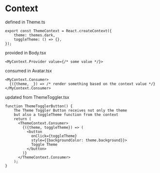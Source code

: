 # Context

defined in Theme.ts
```tsx
export const ThemeContext = React.createContext({
    theme: themes.dark,
    toggleTheme: () => {},
});
```

provided in Body.tsx
```tsx
<MyContext.Provider value={/* some value */}>
```

consumed in Avatar.tsx
```tsx
<MyContext.Consumer>
  {({theme, _}) => /* render something based on the context value */}
</MyContext.Consumer>
```

updated from ThemeToggler.tsx
```tsx
function ThemeTogglerButton() {
    The Theme Toggler Button receives not only the theme
    but also a toggleTheme function from the context
    return (
      <ThemeContext.Consumer>
        {({theme, toggleTheme}) => (
          <button
            onClick={toggleTheme}
            style={{backgroundColor: theme.background}}>
            Toggle Theme
          </button>
        )}
      </ThemeContext.Consumer>
    );
}
```